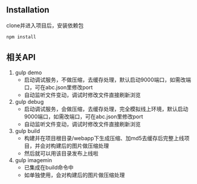 ## Installation
clone并进入项目后，安装依赖包

```bash
npm install 
```
##	相关API
1.	gulp demo
	*	启动调试服务，不做压缩，去缓存处理，默认启动9000端口，如需改端口，可在abc.json里修改port
	*	自动监听文件变动，调试时修改文件直接刷新浏览
2.	gulp debug
	*	启动调试服务，会做压缩，去缓存处理，完全模拟线上环境，默认启动9000端口，如需改端口，可在abc.json里修改port
	*	自动监听文件变动，调试时修改文件直接刷新浏览
3.	gulp build
	*	构建并在项目根目录/webapp下生成压缩、加md5去缓存后完整上线项目，并会对构建后的图片做压缩处理
	*	然后就可以用该目录发布上线啦
4.  gulp imagemin
	*   已集成在build命令中
	*	如单独使用，会对构建后的图片做压缩处理